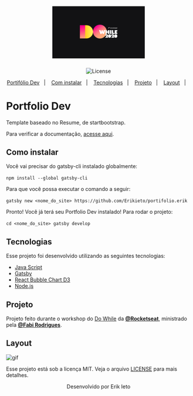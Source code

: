 
<h1 align="center">
    <img alt="Do While - Rocketseat" title="DoWhile" src="github/dowhile.png" width="50%" />
</h1>

<p align="center">
  <img  src="https://img.shields.io/static/v1?label=license&message=MIT&color=8257E6&labelColor=121214" alt="License">
</p>

<p align="center">
  <a href="#-protifolio-dev">Portifólio Dev</a>&nbsp;&nbsp;&nbsp;|&nbsp;&nbsp;&nbsp;
  <a href="#-Como instalar">Com instalar</a>&nbsp;&nbsp;&nbsp;|&nbsp;&nbsp;&nbsp;
  <a href="#-tecnologias">Tecnologias</a>&nbsp;&nbsp;&nbsp;|&nbsp;&nbsp;&nbsp;
  <a href="#-projeto">Projeto</a>&nbsp;&nbsp;&nbsp;|&nbsp;&nbsp;&nbsp;
  <a href="#-layout">Layout</a>&nbsp;&nbsp;&nbsp;|&nbsp;&nbsp;&nbsp;
</p>


# Portfolio Dev

Template baseado no Resume, de startbootstrap.

Para verificar a documentação, [acesse aqui](https://startbootstrap.com/theme/resume).



## Como instalar

Você vai precisar do gatsby-cli instalado globalmente:

`npm install --global gatsby-cli`

Para que você possa executar o comando a seguir:

`gatsby new <nome_do_site> https://github.com/Erikieto/portifolio.erik`

Pronto! Você já terá seu Portfolio Dev instalado! Para rodar o projeto:

`cd <nome_do_site> gatsby develop`



## Tecnologias

Esse projeto foi desenvolvido utilizando as seguintes tecnologias:

- [Java Script](https://www.javascript.com)
- [Gatsby](https://www.gatsbyjs.com)
- [React Bubble Chart D3](https://github.com/weknowinc/react-bubble-chart-d3)
- [Node.js](https://nodejs.org/en/)



##  Projeto

Projeto feito durante o workshop do 
 <a href="https://dowhile.rocketseat.com.br/evento" target="_blank">Do While</a> da **[@Rocketseat](https://github.com/Rocketseat)**, ministrado pela **[@Fabi Rodrigues](https://github.com/frontfabi)**.



## Layout

<a name="idgif"></a>
![gif](./github/erikresume.gif)




Esse projeto está sob a licença MIT. Veja o arquivo [LICENSE](LICENSE.md) para mais 
detalhes.




<p align="center">Desenvolvido por Erik Ieto</p>

